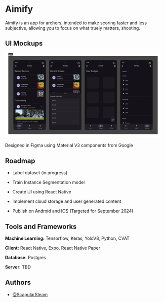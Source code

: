 
# Aimify

Aimify is an app for archers, intended to make scoring faster and less subjective, allowing you to focus on what truely matters, shooting.



## UI Mockups

![App Screenshot](https://github.com/ScapularSteam/aimify/blob/main/misc/aimify-ui.png?raw=true)

Designed in Figma using Material V3 components from Google

## Roadmap

- Label dataset (in progress)

- Train Instance Segmentation model

- Create UI using React Native

- Implement cloud storage and user generated content

- Publish on Android and IOS (Targeted for September 2024)


## Tools and Frameworks

**Machine Learning:** Tensorflow, Keras, YoloV8, Python, CVAT

**Client:** React Native, Expo, React Native Paper

**Database:** Postgres

**Server:** TBD



## Authors

- [@ScapularSteam](https://github.com/ScapularSteam)

